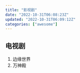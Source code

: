 ```yaml
---
title: "影视剧"
date: "2022-10-31T06:08:23Z"
updated: "2022-10-31T06:09:12Z"
categories: ["awesome"]
---
```

## 电视剧

1. 边缘世界
2. 万神殿